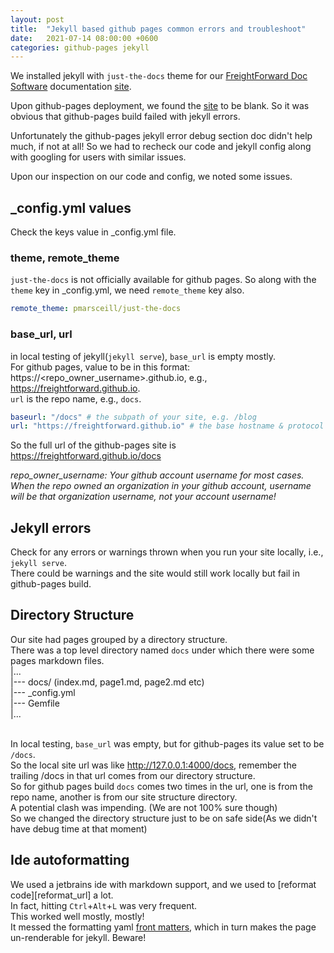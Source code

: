 ```yaml
---
layout: post 
title:  "Jekyll based github pages common errors and troubleshoot"
date:   2021-07-14 08:00:00 +0600 
categories: github-pages jekyll
---
```

We installed jekyll with `just-the-docs` theme for our [FreightForward Doc Software][ff_soft_code]
documentation [site][ff_doc_ghpages].

Upon github-pages deployment, we found the [site][ff_doc_ghpages] to be blank. So it was obvious that github-pages build
failed with jekyll errors.

Unfortunately the github-pages jekyll error debug section doc didn't help much, if not at all!
So we had to recheck our code and jekyll config along with googling for users with similar issues.

Upon our inspection on our code and config, we noted some issues.

## _config.yml values

Check the keys value in _config.yml file.

### theme, remote_theme

`just-the-docs` is not officially available for github pages. So along with the `theme` key in _config.yml, we
need `remote_theme` key also.

```yaml
remote_theme: pmarsceill/just-the-docs
```

### base_url, url

in local testing of jekyll(`jekyll serve`), `base_url` is empty mostly.
<br>For github pages, value to be in this format: https://<repo_owner_username>.github.io,
e.g., https://freightforward.github.io.
<br>`url` is the repo name, e.g., `docs`.

```yaml
baseurl: "/docs" # the subpath of your site, e.g. /blog
url: "https://freightforward.github.io" # the base hostname & protocol for your site, e.g. http://example.com
```

So the full url of the github-pages site is https://freightforward.github.io/docs

_repo_owner_username: Your github account username for most cases. When the repo owned an organization in your github
account, username will be that organization username, not your account username!_

## Jekyll errors

Check for any errors or warnings thrown when you run your site locally, i.e., `jekyll serve`.
<br>There could be warnings and the site would still work locally but fail in github-pages build.

## Directory Structure

Our site had pages grouped by a directory structure.
<br>There was a top level directory named `docs` under which there were some pages markdown files.
<br>|...
<br>|--- docs/ (index.md, page1.md, page2.md etc)
<br>|--- _config.yml
<br>|--- Gemfile
<br>|...

<br>In local testing, `base_url` was empty, but for github-pages its value set to be `/docs`.
<br>So the local site url was like http://127.0.0.1:4000/docs, remember the trailing /docs in that url comes from our
directory structure.
<br>So for github pages build `docs` comes two times in the url, one is from the repo name, another is from our site
structure directory.
<br>A potential clash was impending. (We are not 100% sure though)
<br>So we changed the directory structure just to be on safe side(As we didn't have debug time at that moment)

## Ide autoformatting

We used a jetbrains ide with markdown support, and we used to [reformat code][reformat_url] a lot.
<br>In fact, hitting `Ctrl`+`Alt`+`L` was very frequent.
<br>This worked well mostly, mostly!
<br>It messed the formatting yaml [front matters][frontmatter_doc], which in turn makes the page un-renderable for
jekyll. Beware!

[ff_soft_code]: https://github.com/minhajme/freightforward

[ff_soft_ghpages]: https://freightforward.github.io

[ff_doc_ghpages]: https://freightforward.github.io/docs

[justthedocs_gh]: https://github.com/pmarsceill/just-the-docs

[reformat_docs]: https://www.jetbrains.com/help/idea/reformat-and-rearrange-code.html

[frontmatter_doc]: https://jekyllrb.com/docs/front-matter/